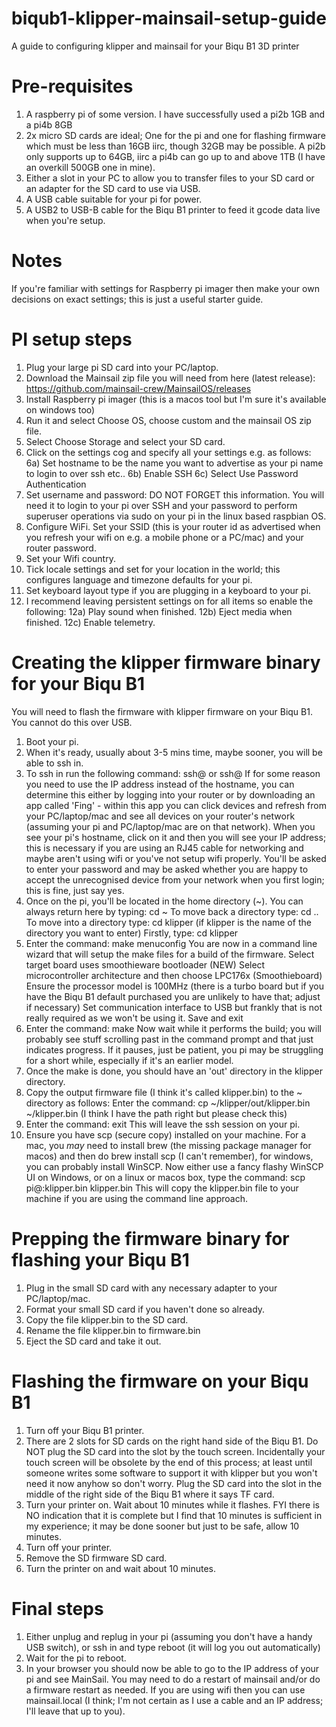 # biqub1-klipper-mainsail-setup-guide
A guide to configuring klipper and mainsail for your Biqu B1 3D printer

# Pre-requisites
1) A raspberry pi of some version.  I have successfully used a pi2b 1GB and a pi4b 8GB
2) 2x micro SD cards are ideal; One for the pi and one for flashing firmware which must be less than 16GB iirc, though 32GB may be possible.  A pi2b only supports up to 64GB, iirc a pi4b can go up to and above 1TB (I have an overkill 500GB one in mine).
4) Either a slot in your PC to allow you to transfer files to your SD card or an adapter for the SD card to use via USB.
5) A USB cable suitable for your pi for power.
6) A USB2 to USB-B cable for the Biqu B1 printer to feed it gcode data live when you're setup.

# Notes
If you're familiar with settings for Raspberry pi imager then make your own decisions on exact settings; this is just a useful starter guide.

# PI setup steps
1) Plug your large pi SD card into your PC/laptop.
2) Download the Mainsail zip file you will need from here (latest release): https://github.com/mainsail-crew/MainsailOS/releases
3) Install Raspberry pi imager (this is a macos tool but I'm sure it's available on windows too)
4) Run it and select Choose OS, choose custom and the mainsail OS zip file.
5) Select Choose Storage and select your SD card.
6) Click on the settings cog and specify all your settings e.g. as follows:
6a) Set hostname to be the name you want to advertise as your pi name to login to over ssh etc..
6b) Enable SSH
6c) Select Use Password Authentication
7) Set username and password: DO NOT FORGET this information.  You will need it to login to your pi over SSH and your password to perform superuser operations via sudo on your pi in the linux based raspbian OS.
8) Configure WiFi.  Set your SSID (this is your router id as advertised when you refresh your wifi on e.g. a mobile phone or a PC/mac) and your router password.
9) Set your Wifi country.
10) Tick locale settings and set for your location in the world; this configures language and timezone defaults for your pi.
11) Set keyboard layout type if you are plugging in a keyboard to your pi.
12) I recommend leaving persistent settings on for all items so enable the following:
12a) Play sound when finished.
12b) Eject media when finished.
12c) Enable telemetry.

# Creating the klipper firmware binary for your Biqu B1
You will need to flash the firmware with klipper firmware on your Biqu B1.  You cannot do this over USB.
1) Boot your pi.
2) When it's ready, usually about 3-5 mins time, maybe sooner, you will be able to ssh in.
3) To ssh in run the following command: ssh@<insert hostname here without corner brackets> or ssh@<insert IP address without corner brackets>
  If for some reason you need to use the IP address instead of the hostname, you can determine this either by logging into your router or by downloading an app called 'Fing' - within this app you can click devices and refresh from your PC/laptop/mac and see all devices on your router's network (assuming your pi and PC/laptop/mac are on that network).  When you see your pi's hostname, click on it and then you will see your IP address; this is necessary if you are using an RJ45 cable for networking and maybe aren't using wifi or you've not setup wifi properly.
  You'll be asked to enter your password and may be asked whether you are happy to accept the unrecognised device from your network when you first login; this is fine, just say yes.
4) Once on the pi, you'll be located in the home directory (~).  You can always return here by typing: cd ~
  To move back a directory type: cd ..
  To move into a directory type: cd klipper (if klipper is the name of the directory you want to enter)
  Firstly, type: cd klipper
5) Enter the command: make menuconfig
  You are now in a command line wizard that will setup the make files for a build of the firmware.
  Select target board uses smoothieware bootloader (NEW)
  Select microcontroller architecture and then choose LPC176x (Smoothieboard)
  Ensure the processor model is 100MHz (there is a turbo board but if you have the Biqu B1 default purchased you are unlikely to have that; adjust if necessary)
  Set communication interface to USB but frankly that is not really required as we won't be using it.
  Save and exit
6) Enter the command: make
  Now wait while it performs the build; you will probably see stuff scrolling past in the command prompt and that just indicates progress.  If it pauses, just be patient, you pi may be struggling for a short while, especially if it's an earlier model.
7) Once the make is done, you should have an 'out' directory in the klipper directory.
8) Copy the output firmware file (I think it's called klipper.bin) to the ~ directory as follows:
  Enter the command: cp ~/klipper/out/klipper.bin ~/klipper.bin (I think I have the path right but please check this)
9) Enter the command: exit
  This will leave the ssh session on your pi.
10) Ensure you have scp (secure copy) installed on your machine.  For a mac, you _may_ need to install brew (the missing package manager for macos) and then do brew install scp (I can't remember), for windows, you can probably install WinSCP.
  Now either use a fancy flashy WinSCP UI on Windows, or on a linux or macos box, type the command: scp pi@<insert IP address here for pi>:klipper.bin klipper.bin
  This will copy the klipper.bin file to your machine if you are using the command line approach.

# Prepping the firmware binary for flashing your Biqu B1
1) Plug in the small SD card with any necessary adapter to your PC/laptop/mac.
2) Format your small SD card if you haven't done so already.
3) Copy the file klipper.bin to the SD card.
4) Rename the file klipper.bin to firmware.bin
5) Eject the SD card and take it out.
  
# Flashing the firmware on your Biqu B1
1) Turn off your Biqu B1 printer.
2) There are 2 slots for SD cards on the right hand side of the Biqu B1.  Do NOT plug the SD card into the slot by the touch screen.  Incidentally your touch screen will be obsolete by the end of this process; at least until someone writes some software to support it with klipper but you won't need it now anyhow so don't worry.
Plug the SD card into the slot in the middle of the right side of the Biqu B1 where it says TF card.
3) Turn your printer on.  Wait about 10 minutes while it flashes.  FYI there is NO indication that it is complete but I find that 10 minutes is sufficient in my experience; it may be done sooner but just to be safe, allow 10 minutes.
4) Turn off your printer.
5) Remove the SD firmware SD card.
6) Turn the printer on and wait about 10 minutes.

# Final steps
1) Either unplug and replug in your pi (assuming you don't have a handy USB switch), or ssh in and type reboot (it will log you out automatically)
2) Wait for the pi to reboot.
3) In your browser you should now be able to go to the IP address of your pi and see MainSail.  You may need to do a restart of mainsail and/or do a firmware restart as needed.  If you are using wifi then you can use mainsail.local (I think; I'm not certain as I use a cable and an IP address; I'll leave that up to you).

